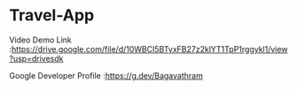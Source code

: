 # Travel-App
Video Demo Link :https://drive.google.com/file/d/10WBCI5BTyxFB27z2klYT1TpP1rggykl1/view?usp=drivesdk


Google Developer Profile :https://g.dev/Bagavathram

